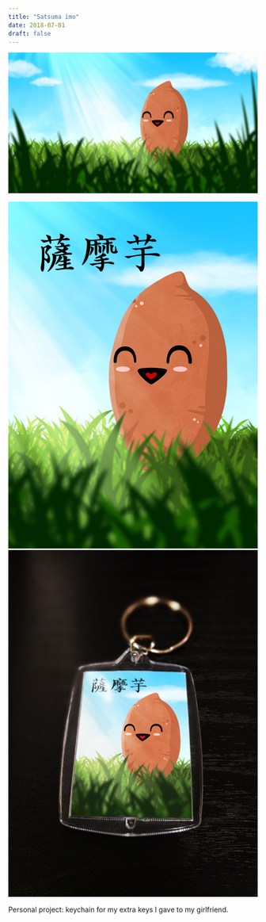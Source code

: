```yaml
---
title: "Satsuma imo"
date: 2018-07-01
draft: false
---
```


![image1](satsuma-imo-001.jpg)

![image2](satsuma-imo-002.jpg)
![image3](satsuma-imo-003.jpg)

Personal project: keychain for my extra keys I gave to my girlfriend.